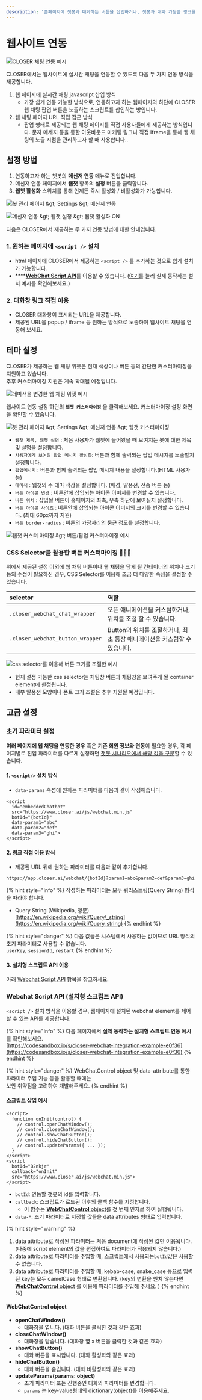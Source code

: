 ```yaml
---
description: '홈페이지에 챗봇과 대화하는 버튼을 삽입하거나, 챗봇과 대화 가능한 링크를 생성하는 방법을 확인하세요.'
---
```


# 웹사이트 연동

![CLOSER &#xCC44;&#xD305; &#xC5F0;&#xB3D9; &#xC608;&#xC2DC;](../../.gitbook/assets/image%20%2835%29.png)

CLOSER에서는 웹사이트에 실시간 채팅을 연동할 수 있도록 다음 두 가지 연동 방식을 제공합니다.

1. 웹 페이지에 실시간 채팅 javascript 삽입 방식 
   * 가장 쉽게 연동 가능한 방식으로, 연동하고자 하는 웹페이지의 하단에 CLOSER 웹 채팅 팝업 버튼을 노출하는 스크립트를 삽입하는 방입니다. 
2. 웹 채팅 페이지 URL 직접 접근 방식
   * 팝업 형태로 제공되는 웹 채팅 페이지를 직접 사용자들에게 제공하는 방식입니다. 문자 메세지 등을 통한 아웃바운드 마케팅 링크나 직접 iframe을 통해 웹 채팅의 노출 시점을 관리하고자 할 때 사용합니다..

## 설정 방법 <a id="configuration"></a>

1. 연동하고자 하는 챗봇의 **메신저 연동** 메뉴로 진입합니다.
2. 메신저 연동 페이지에서 **웹챗** 항목의 **설정** 버튼을 클릭합니다.
3. **웹챗 활성화** 스위치를 통해 언제든 즉시 활성화 / 비활성화가 가능합니다.

![&#xBD07; &#xAD00;&#xB9AC; &#xD398;&#xC774;&#xC9C0; &amp;gt; Settings &amp;gt; &#xBA54;&#xC2E0;&#xC800; &#xC5F0;&#xB3D9;](../../.gitbook/assets/image%20%2824%29.png)

![&#xBA54;&#xC2E0;&#xC800; &#xC5F0;&#xB3D9; &amp;gt; &#xC6F9;&#xCC57; &#xC124;&#xC815; &amp;gt; &#xC6F9;&#xCC57; &#xD65C;&#xC131;&#xD654; ON](../../.gitbook/assets/image%20%2838%29.png)

다음은 CLOSER에서 제공하는 두 가지 연동 방법에 대한 안내입니다.

### **1. 원하는 페이지에 `<script />` 설치** 

* html 페이지에 CLOSER에서 제공하는 `<script />` 를 추가하는 것으로 쉽게 설치가 가능합니다.
* \*\*\*\*[**WebChat Script API**](web.md#webchat-script-api)를 이용할 수 있습니다. \([여기](https://codesandbox.io/s/closer-webchat-integration-example-e0f36)를 눌러 실제 동작하는 설치 예시를 확인해보세요.\)

### **2. 대화창 링크 직접 이용** 

* CLOSER 대화창이 표시되는 URL을 제공합니다.
* 제공된 URL을 popup / iframe 등 원하는 방식으로 노출하여 웹사이트 채팅을 연동해 보세요.

## 테마 설정 <a id="theme"></a>

CLOSER가 제공하는 웹 채팅 위젯은 현재 색상이나 버튼 등의 간단한 커스터마이징을 지원하고 있습니다.  
추후 커스터마이징 지원은 계속 확대될 예정입니다.

![&#xD14C;&#xB9C8;&#xC0C9;&#xC744; &#xBCC0;&#xACBD;&#xD55C; &#xC6F9; &#xCC44;&#xD305; &#xC704;&#xC82F; &#xC608;&#xC2DC;](https://blobscdn.gitbook.com/v0/b/gitbook-28427.appspot.com/o/assets%2F-LIi54aBS9X3UFC1TBaY%2F-LRjk85TIFJ7jGnyiSXy%2F-LRjkOg6tmtXnYS2_KF9%2Fimage.png?alt=media&token=470aa2b7-9782-4411-a3cc-352b855deeab)

웹사이트 연동 설정 하단의 **`웹챗 커스터마이징`** 을 클릭해보세요. 커스터마이징 설정 화면을 확인할 수 있습니다.

![&#xBD07; &#xAD00;&#xB9AC; &#xD398;&#xC774;&#xC9C0; &amp;gt; Settings &amp;gt; &#xBA54;&#xC2E0;&#xC800; &#xC5F0;&#xB3D9; &amp;gt; &#xC6F9;&#xCC57; &#xCEE4;&#xC2A4;&#xD130;&#xB9C8;&#xC774;&#xC9D5;](../../.gitbook/assets/image%20%2823%29.png)

* `웹챗 제목, 웹챗 설명` : 처음 사용자가 웹챗에 들어왔을 때 보여지는 봇에 대한 제목 및 설명을 설정합니다.
* `사용자에게 보여질 팝업 메시지 활성화`: 버튼과 함께 출력되는 팝업 메시지를 노출할지 설정합니다.
* `팝업메시지` : 버튼과 함께 출력되는 팝업 메시지 내용을 설정합니다.\(HTML 사용가능\)
* `테마색` : 웹챗의 주 테마 색상을 설정합니다. \(배경, 말풍선, 전송 버튼 등\)
* `버튼 아이콘 변경` : 버튼안에 삽입되는 아이콘 이미지를 변경할 수 있습니다.
* `버튼 위치` : 삽입될 버튼이 홈페이지의 좌측, 우측 하단에 보여질지 설정합니다.
* `버튼 아이콘 사이즈` : 버튼안에 삽입되는 아이콘 이미지의 크기를 변경할 수 있습니다. \(최대 60px까지 지원\)
* `버튼 border-radius` : 버튼의 가장자리의 둥근 정도를 설정합니다.

![&#xC6F9;&#xCC57; &#xCEE4;&#xC2A4;&#xD130; &#xB9C8;&#xC774;&#xC9D5; &amp;gt; &#xBC84;&#xD2BC;/&#xD31D;&#xC5C5; &#xCEE4;&#xC2A4;&#xD130;&#xB9C8;&#xC774;&#xC9D5; &#xC608;&#xC2DC;](../../.gitbook/assets/image%20%2840%29.png)

### CSS Selector를 활용한 버튼 커스터마이징 👩🏻‍🔬 <a id="css-selector"></a>

위에서 제공된 설정 이외에 웹 채팅 버튼이나 웹 채팅을 담게 될 컨테이너의 위치나 크기 등의 수정이 필요하신 경우, CSS Selector를 이용해 조금 더 다양한 속성을 설정할 수 있습니다.

| selector | 역할 |
| :--- | :--- |
| `.closer_webchat_chat_wrapper` | 오픈 애니메이션을 커스텀하거나, 위치를 조절 할 수 있습니다. |
| `.closer_webchat_button_wrapper` | Button의 위치를 조절하거나, 최초 등장 애니메이션을 커스텀할 수 있습니다. |

![css selector&#xB97C; &#xC774;&#xC6A9;&#xD574; &#xBC84;&#xD2BC; &#xD06C;&#xAE30;&#xB97C; &#xC870;&#xC808;&#xD55C; &#xC608;&#xC2DC;](../../.gitbook/assets/2019-04-04-10.42.29.png)

* 현재 설정 가능한 css selector는 채팅창 버튼과 채팅창을 보여주게 될 container element에 한정됩니다.
* 내부 말풍선 모양이나 폰트 크기 조절은 추후 지원될 예정입니다.

## 고급 설정 <a id="advanced"></a>

### 초기 파라미터 설정

**여러 페이지에 웹 채팅을 연동한 경우** 혹은 **기존 회원 정보와 연동**이 필요한 경우, 각 페이지별로 진입 파라미터를 다르게 설정하면 [챗봇 시나리오에서 해당 값을 구분](../chatbot/node/entry.md#undefined)할 수 있습니다. 

#### 1. `<script/>` 설치 방식

*  `data-params` 속성에 원하는 파라미터를 다음과 같이 작성해줍니다.

```markup
<script 
  id="embeddedChatbot" 
  src="https://www.closer.ai/js/webchat.min.js"
  botId="{botId}" 
  data-param1="abc"
  data-param2="def"
  data-param3="ghi">
</script>
```

#### 2. 링크 직접 이용 방식

* 제공된 URL 뒤에 원하는 파라미터를 다음과 같이 추가합니다.

```http
https://app.closer.ai/webchat/{botId}?param1=abc&param2=def&param3=ghi
```

{% hint style="info" %}
작성하는 파라미터는 모두 쿼리스트링\(Query String\) 형식을 따라야 합니다.

* Query String \(Wikipedia, 영문\) [https://en.wikipedia.org/wiki/Query\_string](https://en.wikipedia.org/wiki/Query_string)
{% endhint %}

{% hint style="danger" %}
다음 값들은 시스템에서 사용하는 값이므로 URL 방식의 초기 파라미터로 사용할 수 없습니다.  
`userKey`, `sessionId`, `restart`
{% endhint %}

#### 3. 설치형 스크립트 API 이용

아래 [Webchat Script API](web.md#webchat-script-api) 항목을 참고하세요.



### Webchat Script API \(설치형 스크립트 API\) <a id="webchat-script-api"></a>

`<script />` 설치 방식을 이용할 경우, 웹페이지에 설치된 webchat element를 제어할 수 있는 API를 제공합니다.

{% hint style="info" %}
다음 페이지에서 **실제 동작하는 설치형 스크립트 연동 예시**를 확인해보세요.  
[https://codesandbox.io/s/closer-webchat-integration-example-e0f36](https://codesandbox.io/s/closer-webchat-integration-example-e0f36)
{% endhint %}

{% hint style="danger" %}
WebChatControl object 및 data-attribute를 통한 파라미터 주입 기능 등을 활용할 때에는   
보안 취약점을 고려하여 개발해주세요. 
{% endhint %}

#### 스크립트 삽입 예시

```markup
<script>
  function onInit(control) {
    // control.openChatWindow();
    // control.closeChatWindow();
    // control.showChatButton();
    // control.hideChatButton();
    // control.updateParams({ ... });
  }
</script>
<script
  botId="B2nkjr"
  callback="onInit"
  src="https://www.closer.ai/js/webchat.min.js">
</script>
```

* `botId`: 연동할 챗봇의 id를 입력합니다.
* `callback`: 스크립트가 로드된 이후의 콜백 함수를 지정합니다. 
  * 이 함수는 [**WebChatControl** object](web.md#webchatcontrol-object)를 첫 번째 인자로 하여 실행됩니다.
* `data-*`: 초기 파라미터로 지정할 값들을 data attributes 형태로 입력합니다.

{% hint style="warning" %}
1. data attribute로 작성된 파라미터는 처음 document에 작성된 값만 이용됩니다. \(나중에 script element의 값을 편집하여도 파라미터가 적용되지 않습니다.\)
2. data attribute로 파라미터를 주입할 때, 스크립트에서 사용되는`botId`값은 사용할 수 없습니다.
3. data attribute로 파라미터를 주입할 때, kebab-case, snake\_case 등으로 입력된 key는 모두 camelCase 형태로 변환됩니다.  \(key의 변환을 원치 않는다면 [**WebChatControl** object](web.md#webchatcontrol-object) 를 이용해 파라미터를 주입해 주세요. \)
{% endhint %}

#### WebChatControl object

* **openChatWindow\(\)** 
  * 대화창을 엽니다. \(대화 버튼을 클릭한 것과 같은 효과\)
* **closeChatWindow\(\)**
  * 대화창을 닫습니다. \(대화창 옆 x 버튼을 클릭한 것과 같은 효과\)
* **showChatButton\(\)**
  * 대화 버튼을 표시합니다. \(대화 활성화와 같은 효과\)
* **hideChatButton\(\)**
  * 대화 버튼을 숨깁니다. \(대화 비활성화와 같은 효과\)
* **updateParams\(params: object\)**
  * 초기 파라미터 또는 진행중인 대화의 파라미터를 변경합니다. 
  * `params` 는 key-value형태의 dictionary\(object\)를 이용해주세요.

